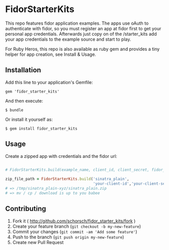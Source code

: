 # FidorStarterKits

This repo features fidor application examples. The apps use oAuth to 
authenticate with fidor, so you must register an app at fidor first to get your 
personal app credentials. 
Afterwards just copy on of the /starter_kits add your app credentials to the 
example source and start to play.

For Ruby Heros, this repo is also available as ruby gem and provides a tiny 
helper for app creation, see Install & Usage.


## Installation

Add this line to your application's Gemfile:

    gem 'fidor_starter_kits'

And then execute:

    $ bundle

Or install it yourself as:

    $ gem install fidor_starter_kits

## Usage

Create a zipped app with credentials and the fidor url:
```ruby

# FidorStarterKits.build(example_name, client_id, client_secret, fidor_url)
    
zip_file_path = FidorStarterKits.build('sinatra_plain',
                                       'your-client-id','your-client-secret', 'http://localhost:3002')
# => /tmp/sinatra_plain-xyz/sinatra_plain.zip
# => mv / cp / download is up to you babee
```

## Contributing

1. Fork it ( http://github.com/schorsch/fidor_starter_kits/fork )
2. Create your feature branch (`git checkout -b my-new-feature`)
3. Commit your changes (`git commit -am 'Add some feature'`)
4. Push to the branch (`git push origin my-new-feature`)
5. Create new Pull Request
